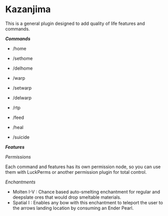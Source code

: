 # Kazanjima
This is a general plugin designed to add quality of life features and commands.

***Commands***
- /home
- /sethome
- /delhome

- /warp
- /setwarp
- /delwarp

- /rtp

- /feed
- /heal
- /suicide

***Features***

*Permissions*

Each command and features has its own permission node, so you can use them with LuckPerms or another permission plugin for total control.

*Enchantments*

- Molten I-V : Chance based auto-smelting enchantment for regular and deepslate ores that would drop smeltable materials.
- Spatial I : Enables any bow with this enchantment to teleport the user to the arrows landing location by consuming an Ender Pearl.
